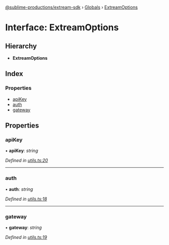 [@sublime-productions/extream-sdk](../README.md) › [Globals](../globals.md) › [ExtreamOptions](extreamoptions.md)

# Interface: ExtreamOptions

## Hierarchy

* **ExtreamOptions**

## Index

### Properties

* [apiKey](extreamoptions.md#apikey)
* [auth](extreamoptions.md#auth)
* [gateway](extreamoptions.md#gateway)

## Properties

###  apiKey

• **apiKey**: *string*

*Defined in [utils.ts:20](https://github.com/Extream-SaaS/ex-sdk/blob/e74397e/src/utils.ts#L20)*

___

###  auth

• **auth**: *string*

*Defined in [utils.ts:18](https://github.com/Extream-SaaS/ex-sdk/blob/e74397e/src/utils.ts#L18)*

___

###  gateway

• **gateway**: *string*

*Defined in [utils.ts:19](https://github.com/Extream-SaaS/ex-sdk/blob/e74397e/src/utils.ts#L19)*
